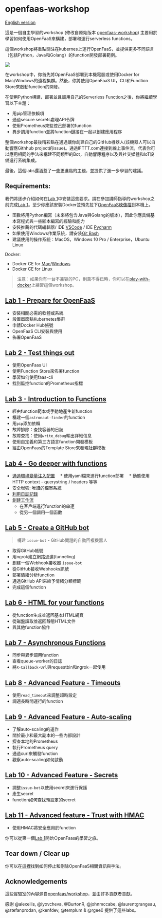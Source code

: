 # openfaas-workshop

[English version](lab-introduction.md)

這是一個自主學習的workshop (修改自原始版本 [openfaas-workshop](https://github.com/openfaas/workshop)) 主要用於學習如何使用OpenFaaS來構建，部署和運行serverless functions。

這個workshop將重點關注在kubernes上運行OpenFaaS，並提供更多不同語言（包括Python，Java和Golang）的function開發部署範例。

![](https://github.com/openfaas/media/raw/master/OpenFaaS_Magnet_3_1_png.png)

在workshop中，你首先將OpenFaaS部署到本機電腦或使用Docker for Mac/Windows的遠程集群。然後，你將使用OpenFaaS UI，CLI和Function Store來啟動function的開發。

在使用Python構建，部署並且調用自己的Serverless Function之後，你將繼續學習以下主題：

* 用pip管理依賴項
* 通過secure secrets處理API令牌
* 使用Prometheus來監控己部署的function
* 異步調用function並將function鏈接在一起以創建應用程序

整個workshop最後精彩點在通過讓你創建自己的GitHub機器人(該機器人可以自動響應Githhub project的issue)。通過IFTTT.com連接到線上事件流，代表你可以應用相同的手法來構建不同類型的Bot，自動響應程序以及與社交媒體和IoT設備進行系統集成。

最後，這個labs還涵蓋了一些更進階的主題，並提供了進一步學習的建議。

## Requirements:

我們將逐步介紹如何在[Lab 1](./lab1_zh-tw.md)中安裝這些要求。請在參加講師指導的workshop之前完成[Lab 1](./lab1_zh-tw.md)。至少你應該安裝Docker並預先拉下[OpenFaaS映像檔](./lab1_zh-tw.md#Pre-pull-the-system-images)到本機上。

* 函數將用Python編寫（未來將包含Java與Golang的版本），因此你應具備基本寫程式與一些腳本編寫的經驗和能力
* 安裝推薦的代碼編輯器/ IDE [VSCode](https://code.visualstudio.com/download) / IDE [Pycharm](https://www.jetbrains.com/pycharm/)
* 如果使用Windows作業系統，請安裝[Git Bash](https://git-scm.com/downloads)
* 建議使用的操作系統：MacOS，Windows 10 Pro / Enterprise，Ubuntu Linux

Docker:

* Docker CE for [Mac](https://store.docker.com/editions/community/docker-ce-desktop-mac)/[Windows](https://store.docker.com/editions/community/docker-ce-desktop-windows) 
* Docker CE for Linux

> 注意：如果你有一台不兼容的PC，則萬不得已時，你可以在[play-with-docker](https://labs.play-with-docker.com/)上練習這個workshop。

## [Lab 1 - Prepare for OpenFaaS](./lab1_zh-tw.md)
* 安裝相關必需的軟體或系統
* 設置單節點Kubernetes集群
* 申請Docker Hub帳號
* OpenFaaS CLI安裝與使用
* 佈署OpenFaaS

## [Lab 2 - Test things out](./lab2_zh-tw.md)

* 使用OpenFaas UI
* 使用Function Store來佈署function
* 學習如何使用faas-cli
* 找到監控function的Prometheus指標

## [Lab 3 - Introduction to Functions](./lab3_zh-tw.md)

* 經由function範本或手動地產生新function
* 構建一個`astronaut-finder`的function
 * 用`pip`添加依賴
 * 故障排除：查找容器的日誌
* 故障查找：使用`write_debug`輸出詳細信息
* 使用自定義和第三方語言function開發模板
* 經由OpenFaas的Template Store來發現社群模板

## [Lab 4 - Go deeper with functions](./lab4_zh-tw.md)

* [通過環境變量注入配置](lab4_zh-tw.md#inject-configuration-through-environmental-variables)
　* 使用yaml檔來進行function部署
　* 動態使用HTTP context - querystring / headers 等等
* 安全增強: 唯讀的檔案系統
* [利用日誌記錄](lab4_zh-tw.md#making-use-of-logging)
* [創建工作流](lab4_zh-tw.md#create-workflows)
  * 在客戶端進行function的串連
  * 從另一個調用一個函數

## [Lab 5 - Create a GitHub bot](./lab5_zh-tw.md)

> 構建 `issue-bot` - GitHub問題的自動回複機器人
* 取得GitHub帳號
* 用ngrok建立網路通道(tunneling)
* 創建一個Webhook接收器 `issue-bot`
* 從GitHub接收Webhooks訊號
* 部署情緒分析function
* 通過GitHub API來給予情緒分類標籤
* 完成這個function

## [Lab 6 - HTML for your functions](./lab6_zh-tw.md)

* 從function生成並返回基本HTML網頁
* 從磁盤讀取並返回靜態HTML文件
* 與其他function協作

## [Lab 7 - Asynchronous Functions](./lab7_zh-tw.md)

* 同步與異步調用function
* 查看queue-worker的日誌
* 將`X-Callback-Url`與requestbin和ngrok一起使用

## [Lab 8 - Advanced Feature - Timeouts](./lab8_zh-tw.md)

* 使用`read_timeout`來調整超時設定
* 調適長時間運行的function

## [Lab 9 - Advanced Feature - Auto-scaling](./lab9_zh-tw.md)

* 了解auto-scaling的運作
 * 關於最小和最大副本的一些內部設計
 * 探查本地的Prometheus
 * 執行Prometheus query
 * 通過curl來觸發function
 * 觀察auto-scaling如何啟動

## [Lab 10 - Advanced Feature - Secrets](./lab10_zh-tw.md)

* 調整`issue-bot`以使用secret來進行保護
 * 產生secret
 * function如何查找預設定的secret

## [Lab 11 - Advanced feature - Trust with HMAC](./lab11_zh-tw.md)

* 使用HMAC將安全應用於function


你可以從第一個[Lab 1](lab1_zh-tw.md)開始ＯpenFaas的學習之旅。

## Tear down / Clear up

你可以在[這裡](https://docs.openfaas.com/deployment/troubleshooting/#uninstall-openfaas)找到如何停止和刪除OpenFaaS相關資訊與手法。

## Acknowledgements

這些實驗室的內容源自[openfaas/workshop](https://github.com/openfaas/workshop)，並由許多貢獻者貢獻。

感謝 @alexellis, @iyovcheva, @BurtonR, @johnmccabe, @laurentgrangeau, @stefanprodan, @kenfdev, @templum & @rgee0 提供了這些labs。